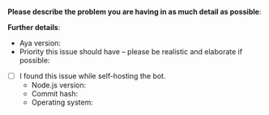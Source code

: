 **Please describe the problem you are having in as much detail as possible**:


**Further details**:

- Aya version:
- Priority this issue should have – please be realistic and elaborate if possible:

- [ ] I found this issue while self-hosting the bot.
  - Node.js version:
  - Commit hash:
  - Operating system:
